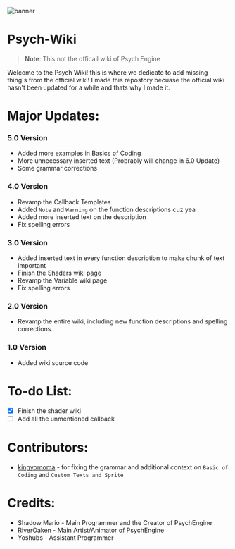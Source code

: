 ![banner](https://user-images.githubusercontent.com/101881784/186165593-7f234ba2-093d-4754-8062-6afe002e93a4.png)

# Psych-Wiki
> **Note**: This not the officail wiki of Psych Engine

Welcome to the Psych Wiki! this is where we dedicate to add missing thing's from the official wiki! I made this repostory becuase the official wiki hasn't been updated for a while and thats why I made it.

# Major Updates:
### 5.0 Version
- Added more examples in Basics of Coding
- More unnecessary inserted text (Probrably will change in 6.0 Update)
- Some grammar corrections

### 4.0 Version
- Revamp the Callback Templates
- Added `Note` and `Warning` on the function descriptions cuz yea 
- Added more inserted text on the description
- Fix spelling errors

### 3.0 Version
- Added inserted text in every function description to make chunk of text important
- Finish the Shaders wiki page
- Revamp the Variable wiki page
- Fix spelling errors

### 2.0 Version
- Revamp the entire wiki, including new function descriptions and spelling corrections.

### 1.0 Version
- Added wiki source code

# To-do List:
- [x] Finish the shader wiki
- [ ] Add all the unmentioned callback

# Contributors:
- [kingyomoma](https://github.com/kingyomoma) - for fixing the grammar and additional context on `Basic of Coding` and `Custom Texts and Sprite`

# Credits:
- Shadow Mario - Main Programmer and the Creator of PsychEngine
- RiverOaken - Main Artist/Animator of PsychEngine
- Yoshubs - Assistant Programmer
